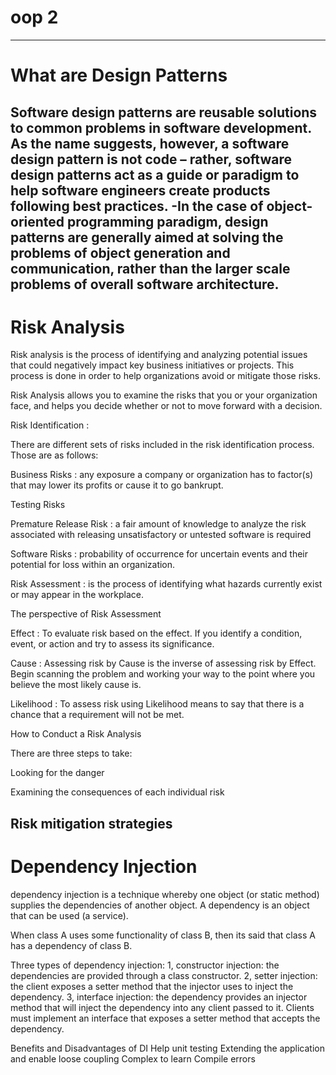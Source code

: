 # oop 2
---
# What are Design Patterns
Software design patterns are reusable solutions to common problems in software development. As the name suggests, however, a software design pattern is not code – rather, software design patterns act as a guide or paradigm to help software engineers create products following best practices.
-In the case of object-oriented programming paradigm, design patterns are generally aimed at solving the problems of object generation and communication, rather than the larger scale problems of overall software architecture.
---
# Risk Analysis
Risk analysis is the process of identifying and analyzing potential issues that could negatively impact key business initiatives or projects. This process is done in order to help organizations avoid or mitigate those risks.

Risk Analysis allows you to examine the risks that you or your organization face, and helps you decide whether or not to move forward with a decision.

Risk Identification :

There are different sets of risks included in the risk identification process. Those are as follows:

Business Risks : any exposure a company or organization has to factor(s) that may lower its profits or cause it to go bankrupt.

Testing Risks

Premature Release Risk : a fair amount of knowledge to analyze the risk associated with releasing unsatisfactory or untested software is required

Software Risks : probability of occurrence for uncertain events and their potential for loss within an organization.

Risk Assessment : is the process of identifying what hazards currently exist or may appear in the workplace.

The perspective of Risk Assessment

Effect : To evaluate risk based on the effect. If you identify a condition, event, or action and try to assess its significance.

Cause : Assessing risk by Cause is the inverse of assessing risk by Effect. Begin scanning the problem and working your way to the point where you believe the most likely cause is.

Likelihood : To assess risk using Likelihood means to say that there is a chance that a requirement will not be met.

How to Conduct a Risk Analysis

There are three steps to take:

Looking for the danger

Examining the consequences of each individual risk

Risk mitigation strategies
---
# Dependency Injection
dependency injection is a technique whereby one object (or static method) supplies the dependencies of another object.
A dependency is an object that can be used (a service).

When class A uses some functionality of class B, then its said that class A has a dependency of class B.

Three types of dependency injection:
1, constructor injection: the dependencies are provided through a class constructor.
2, setter injection: the client exposes a setter method that the injector uses to inject the dependency.
3, interface injection: the dependency provides an injector method that will inject the dependency into
any client passed to it. Clients must implement an interface that exposes a setter method that accepts the dependency.

Benefits and Disadvantages of DI
Help unit testing
Extending the application and enable loose coupling
Complex to learn
Compile errors